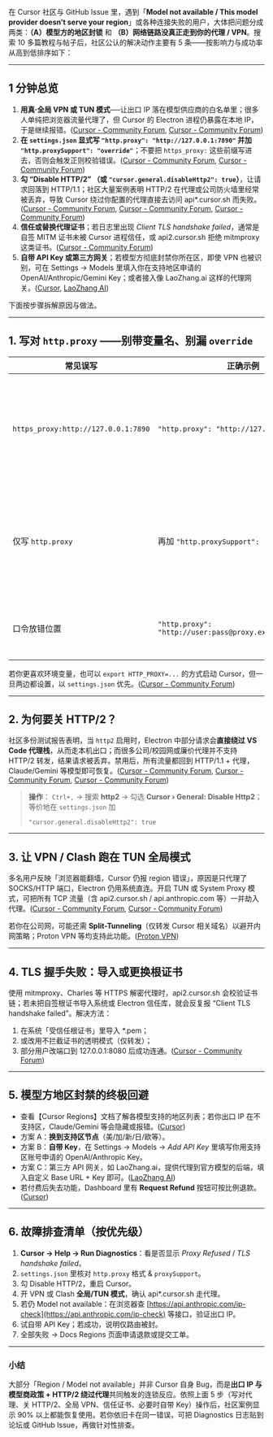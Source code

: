 在 Cursor 社区与 GitHub Issue 里，遇到「**Model not available / This model provider doesn’t serve your region**」或各种连接失败的用户，大体把问题分成两类：**（A）模型方的地区封锁** 和 **（B）网络链路没真正走到你的代理 / VPN**。搜索 10 多篇教程与帖子后，社区公认的解决动作主要有 5 条——按影响力与成功率从高到低排序如下：

---

## 1 分钟总览

1. **用真·全局 VPN 或 TUN 模式**──让出口 IP 落在模型供应商的白名单里；很多人单纯把浏览器流量代理了，但 Cursor 的 Electron 进程仍暴露在本地 IP，于是继续报错。([Cursor - Community Forum][1], [Cursor - Community Forum][1])
2. **在 `settings.json` 显式写 `"http.proxy": "http://127.0.0.1:7890"` 并加 `"http.proxySupport": "override"`**；不要把 `https_proxy:` 这些前缀写进去，否则会触发正则校验错误。([Cursor - Community Forum][2], [Cursor - Community Forum][3])
3. **勾 “Disable HTTP/2” （或 `"cursor.general.disableHttp2": true`）**，让请求回落到 HTTP/1.1；社区大量案例表明 HTTP/2 在代理或公司防火墙里经常被丢弃，导致 Cursor 绕过你配置的代理直接去访问 api\*.cursor.sh 而失败。([Cursor - Community Forum][4], [Cursor - Community Forum][5], [Cursor - Community Forum][6])
4. **信任或替换代理证书**；若日志里出现 *Client TLS handshake failed*，通常是自签 MITM 证书未被 Cursor 进程信任，或 api2.cursor.sh 拒绝 mitmproxy 这类证书。([Cursor - Community Forum][7])
5. **自带 API Key 或第三方网关**；若模型方彻底封禁你所在区，即使 VPN 也被识别，可在 Settings → Models 里填入你在支持地区申请的 OpenAI/Anthropic/Gemini Key；或者接入像 LaoZhang.ai 这样的代理网关。([Cursor][8], [LaoZhang AI][9])

下面按步骤拆解原因与做法。

---

## 1. 写对 `http.proxy` ——别带变量名、别漏 `override`

| 常见误写                                | 正确示例                                                      | 说明                  |
| ----------------------------------- | --------------------------------------------------------- | ------------------- |
| `https_proxy:http://127.0.0.1:7890` | `"http.proxy": "http://127.0.0.1:7890"`                   | 设置项本身就代表变量名，值只需 URL |
| 仅写 `http.proxy`                     | 再加 `"http.proxySupport": "override"`                      | 强制所有模块（包括扩展）走同一代理   |
| 口令放错位置                              | `"http.proxy": "http://user:pass@proxy.example.com:3128"` | 认证信息写在 URL 前缀       |

若你更喜欢环境变量，也可以 `export HTTP_PROXY=...` 的方式启动 Cursor，但一旦两边都设置，以 `settings.json` 优先。([Cursor - Community Forum][3])

---

## 2. 为何要关 HTTP/2？

社区多份测试报告表明，当 `http2` 启用时，Electron 中部分请求会**直接绕过 VS Code 代理栈**，从而走本机出口；而很多公司/校园网或廉价代理并不支持 HTTP/2 转发，结果请求被丢弃。禁用后，所有流量都回到 HTTP/1.1 + 代理，Claude/Gemini 等模型即可恢复。([Cursor - Community Forum][4], [Cursor - Community Forum][5], [Cursor - Community Forum][6])

> **操作**：
> `Ctrl+,` → 搜索 **http2** → 勾选 **Cursor › General: Disable Http2**；等价地在 `settings.json` 加
>
> ```jsonc
> "cursor.general.disableHttp2": true
> ```

---

## 3. 让 VPN / Clash 跑在 **TUN 全局模式**

多名用户反映「浏览器能翻墙，Cursor 仍报 region 错误」，原因是只代理了 SOCKS/HTTP 端口，Electron 仍用系统直连。开启 TUN 或 System Proxy 模式，可把所有 TCP 流量（含 api2.cursor.sh / api.anthropic.com 等）一并劫入代理。([Cursor - Community Forum][1], [Cursor - Community Forum][10])

若你在公司网，可能还需 **Split-Tunneling**（仅转发 Cursor 相关域名）以避开内网策略；Proton VPN 等均支持此功能。([Proton VPN][11])

---

## 4. TLS 握手失败：导入或更换根证书

使用 mitmproxy、Charles 等 HTTPS 解密代理时，api2.cursor.sh 会校验证书链；若未把自签根证书导入系统或 Electron 信任库，就会反复报 “Client TLS handshake failed”。解决方法：

1. 在系统「受信任根证书」里导入 \*.pem；
2. 或改用不拦截证书的透明模式（仅转发）；
3. 部分用户改端口到 127.0.0.1:8080 后成功连通。([Cursor - Community Forum][7])

---

## 5. 模型方地区封禁的终极回避

* 查看【Cursor Regions】文档了解各模型支持的地区列表；若你出口 IP 在不支持区，Claude/Gemini 等会隐藏或报错。([Cursor][8])
* 方案 A：**换到支持区节点**（美/加/新/日/欧等）。
* 方案 B：**自带 Key**，在 Settings → Models → *Add API Key* 里填写你用支持区账号申请的 OpenAI/Anthropic Key。
* 方案 C：第三方 API 网关，如 LaoZhang.ai，提供代理到官方模型的后端，填入自定义 Base URL + Key 即可。([LaoZhang AI][9])
* 若付费后失去功能，Dashboard 里有 **Request Refund** 按钮可按比例退款。([Cursor][8])

---

## 6. 故障排查清单（按优先级）

1. **Cursor → Help → Run Diagnostics**：看是否显示 *Proxy Refused* / *TLS handshake failed*。
2. `settings.json` 里核对 `http.proxy` 格式 & `proxySupport`。
3. 勾 Disable HTTP/2，重启 Cursor。
4. 开 VPN 或 Clash **全局/TUN 模式**，确认 api\*.cursor.sh 走代理。
5. 若仍 Model not available：在浏览器查 [https://api.anthropic.com/ip-check](https://api.anthropic.com/ip-check) 等接口，验证出口 IP。
6. 试自带 API Key；若成功，说明仅路由被封。
7. 全部失败 → Docs Regions 页面申请退款或提交工单。

---

### 小结

大部分「Region / Model not available」并非 Cursor 自身 Bug，而是**出口 IP 与模型商政策 + HTTP/2 绕过代理**共同触发的连锁反应。依照上面 5 步（写对代理、关 HTTP/2、全局 VPN、信任证书、必要时自带 Key）操作后，社区案例显示 90% 以上都能恢复使用。若你依旧卡在同一错误，可把 Diagnostics 日志贴到论坛或 GitHub Issue，再做针对性排查。

[1]: https://forum.cursor.com/t/this-model-provider-doesnt-serve-your-region/118453 "This model provider doesn't serve your region - Discussions - Cursor - Community Forum"
[2]: https://forum.cursor.com/t/how-to-add-the-proxy-cursor/11092?utm_source=chatgpt.com "How to add the proxy cursor? - Discussion"
[3]: https://forum.cursor.com/t/cursor-behind-a-proxy/1105?utm_source=chatgpt.com "Cursor behind a proxy - Bug Reports"
[4]: https://forum.cursor.com/t/cursor-http-2-requests-dont-go-through-proxy-setting-in-the-vscode/36594 "Cursor http/2 requests don't go through proxy setting in the vscode - Bug Reports - Cursor - Community Forum"
[5]: https://forum.cursor.com/t/connection-failed-if-the-problem-persists-please-check-your-internet-connection-or-vpn/64673?utm_source=chatgpt.com "Connection failed. If the problem persists, please check your internet ..."
[6]: https://forum.cursor.com/t/unable-to-chat-when-disable-http-2/53805?utm_source=chatgpt.com "Unable to chat when disable http/2 - Cursor - Community Forum"
[7]: https://forum.cursor.com/t/how-to-set-up-a-proxy-for-cursor/83585 "How to set up a proxy for cursor - How To - Cursor - Community Forum"
[8]: https://docs.cursor.com/account/regions "Cursor – Regions"
[9]: https://blog.laozhang.ai/ai/cursor-gpt-41-limit-error-fix-api-alternatives-2025/ "Fix Cursor IDE “Free users can only use GPT 4.1” Error: Complete 2025 Guide with API Alternatives – LaoZhang-AI"
[10]: https://forum.cursor.com/t/this-model-provider-doesnt-serve-your-region/118453?utm_source=chatgpt.com "This model provider doesn't serve your region - Discussions"
[11]: https://protonvpn.com/support/protonvpn-split-tunneling?srsltid=AfmBOorRvrr9mS7BOCOdVF6vTw-Fd1EgTnKXj0HtLwo5MCBklDccMwQU&utm_source=chatgpt.com "How to use split tunneling | Proton VPN"
